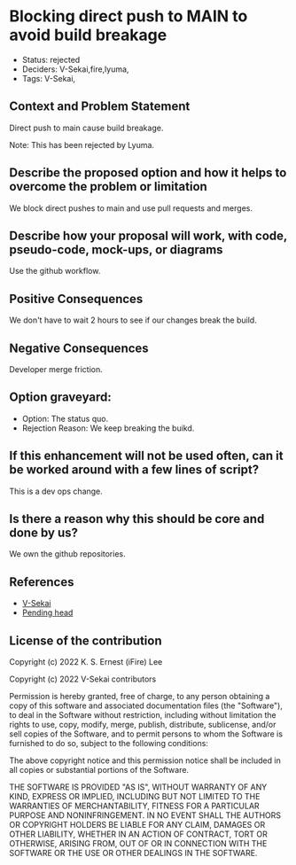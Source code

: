 # Blocking direct push to MAIN to avoid build breakage

- Status: rejected <!-- draft | proposed | rejected | accepted | deprecated | superseded by -->
- Deciders: V-Sekai,fire,lyuma,
- Tags: V-Sekai,

## Context and Problem Statement

Direct push to main cause build breakage.

Note: This has been rejected by Lyuma.

## Describe the proposed option and how it helps to overcome the problem or limitation

We block direct pushes to main and use pull requests and merges.

## Describe how your proposal will work, with code, pseudo-code, mock-ups, or diagrams

Use the github workflow.

## Positive Consequences <!-- improvement of quality attribute satisfaction, follow-up decisions required -->

We don't have to wait 2 hours to see if our changes break the build.

## Negative Consequences <!-- compromising quality attribute, follow-up decisions required -->

Developer merge friction.

## Option graveyard:
- Option: The status quo. <!-- List the proposed options no longer open for consideration. -->
- Rejection Reason: We keep breaking the buikd. <!-- List the reasons for the rejection: (the bad traits) -->

## If this enhancement will not be used often, can it be worked around with a few lines of script?

This is a dev ops change.

## Is there a reason why this should be core and done by us?

We own the github repositories.

## References
- [V-Sekai](https://v-sekai.org/)
- [Pending head](https://martinfowler.com/bliki/PendingHead.html)

## License of the contribution
Copyright (c) 2022 K. S. Ernest (iFire) Lee

Copyright (c) 2022 V-Sekai contributors

Permission is hereby granted, free of charge, to any person obtaining a copy of this software and associated documentation files (the "Software"), to deal in the Software without restriction, including without limitation the rights to use, copy, modify, merge, publish, distribute, sublicense, and/or sell copies of the Software, and to permit persons to whom the Software is furnished to do so, subject to the following conditions:

The above copyright notice and this permission notice shall be included in all copies or substantial portions of the Software.

THE SOFTWARE IS PROVIDED "AS IS", WITHOUT WARRANTY OF ANY KIND, EXPRESS OR IMPLIED, INCLUDING BUT NOT LIMITED TO THE WARRANTIES OF MERCHANTABILITY, FITNESS FOR A PARTICULAR PURPOSE AND NONINFRINGEMENT. IN NO EVENT SHALL THE AUTHORS OR COPYRIGHT HOLDERS BE LIABLE FOR ANY CLAIM, DAMAGES OR OTHER LIABILITY, WHETHER IN AN ACTION OF CONTRACT, TORT OR OTHERWISE, ARISING FROM, OUT OF OR IN CONNECTION WITH THE SOFTWARE OR THE USE OR OTHER DEALINGS IN THE SOFTWARE.
